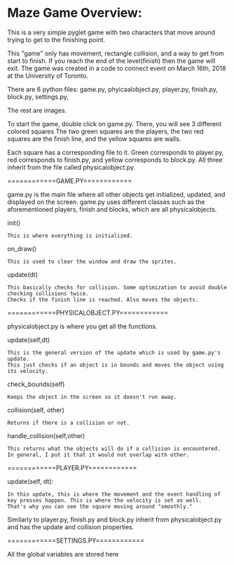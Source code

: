 # Maze Game Overview:

This is a very simple pyglet game with two characters that move around trying to get to the finishing point.

This "game" only has movement, rectangle collision, and a way to get from start to finish.
If you reach the end of the level(finish) then the game will exit. The game was created in a code to connect event 
on March 16th, 2018 at the University of Toronto. 

There are 6 python files:
game.py, 
phyicaalobject.py, 
player.py, 
finish.py, 
block.py, 
settings.py, 

The rest are images. 

To start the game, double click on game.py. There, you will see 3 different colored squares
The two green squares are the players, the two red squares are the finish line, and the yellow squares are walls.

Each square has a corresponding file to it. Green corresponds to player.py, red corresponds to finish.py,
and yellow corresponds to block.py.
All three inherit from the file called physicalobject.py.

============GAME.PY============

game.py is the main file where all other objects get initialized, updated, and displayed on the screen.
game.py uses different classes such as the aforementioned players, finish and blocks, which are all physicalobjects.

init()

	This is where everything is initialized. 
	
on_draw()
	
	This is used to clear the window and draw the sprites. 
	
update(dt)
	
	This basically checks for collision. Some optimization to avoid double checking collisions twice.
	Checks if the finish line is reached. Also moves the objects.

============PHYSICALOBJECT.PY============

physicalobject.py is where you get all the functions.

update(self,dt)

	This is the general version of the update which is used by game.py's update.
	This just checks if an object is in bounds and moves the object using its velocity.
	
check_bounds(self)
	
	Keeps the object in the screen so it doesn't run away.
	
collision(self, other)

	Returns if there is a collision or not.
	
handle_collision(self,other)

	This returns what the objects will do if a collision is encountered.
	In general, I put it that it would not overlap with other.
	

============PLAYER.PY============

update(self, dt):
	
	In this update, this is where the movement and the event handling of 
	key presses happen. This is where the velocity is set as well. 
	That's why you can see the square moving around "smoothly."
	
Similarly to player.py, finish.py and block.py inherit from physicalobject.py and 
has the update and collision properties.


============SETTINGS.PY============

All the global variables are stored here



